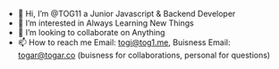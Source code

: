 - 👋 Hi, I’m @TOG11 a Junior Javascript & Backend Developer
- 👀 I’m interested in Always Learning New Things
- 💞️ I’m looking to collaborate on Anything
- 📫 How to reach me Email: togi@tog1.me, Buisness Email: togar@togar.co (buisness for collaborations, personal for questions)
<!---
TOG11/TOG11 is a ✨ special ✨ repository because its `README.md` (this file) appears on your GitHub profile.
You can click the Preview link to take a look at your changes.
--->

